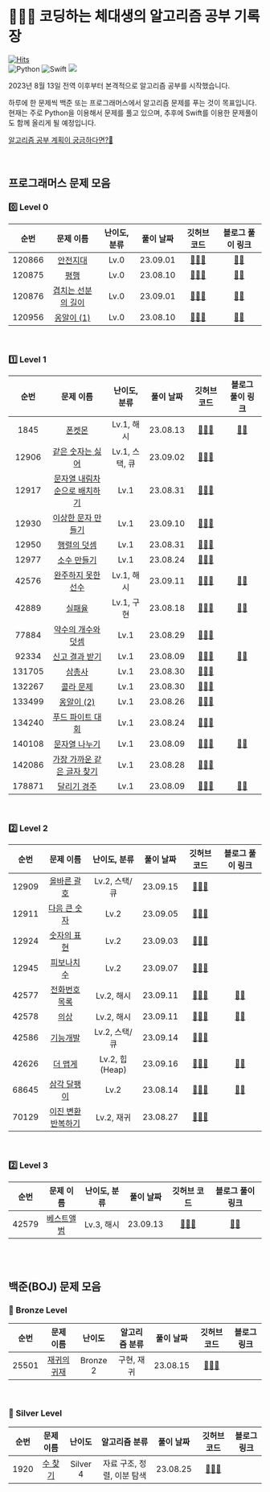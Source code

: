 # 🧑🏻‍💻 코딩하는 체대생의 알고리즘 공부 기록장
[![Hits](https://hits.seeyoufarm.com/api/count/incr/badge.svg?url=https%3A%2F%2Fgithub.com%2Fmini-min%2FStudy_Algo&count_bg=%234CC6A2&title_bg=%23B43E3E&icon=&icon_color=%23E7E7E7&title=hits&edge_flat=false)](https://github.com/mini-min/Study_Algo)   
![Python](https://img.shields.io/badge/Python-blue?style=flat-square&logo=Python&logoColor=white)
![Swift](https://img.shields.io/badge/Swift-red?style=flat-square&logo=Swift&logoColor=white)
<img     src="https://img.shields.io/badge/Xcode-147EFB?style=flat-square&logo=Xcode&logoColor=white"/>

2023년 8월 13일 전역 이후부터 본격적으로 알고리즘 공부를 시작했습니다.  

하루에 한 문제씩 백준 또는 프로그래머스에서 알고리즘 문제를 푸는 것이 목표입니다.  
현재는 주로 Python을 이용해서 문제를 풀고 있으며, 추후에 Swift를 이용한 문제풀이도 함께 올리게 될 예정입니다.   

[알고리즘 공부 계획이 궁금하다면?🤔](https://mini-min-dev.tistory.com/149)

<br>

## 프로그래머스 문제 모음

### 0️⃣ Level 0
   
| 순번 | 문제 이름                   | 난이도, 분류  | 풀이 날짜 | 깃허브 코드 | 블로그 풀이 링크 | 
| :--: | :-------------: | :--------------: | :---------------: | :----------: | :-------: |
| 120866 | [안전지대](https://school.programmers.co.kr/learn/courses/30/lessons/120866) | Lv.0 | 23.09.01 | [🧑🏻‍💻](https://github.com/mini-min/Study_Algo/blob/main/Programmers/Lv.0/120866.%20%EC%95%88%EC%A0%84%EC%A7%80%EB%8C%80.py) | [✍🏻](https://mini-min-dev.tistory.com/176)
| 120875 | [평행](https://school.programmers.co.kr/learn/courses/30/lessons/120875) | Lv.0 | 23.08.10 | [🧑🏻‍💻](https://github.com/mini-min/Study_Algo/blob/main/Programmers/Lv.0/120875.%20%ED%8F%89%ED%96%89.py) | [✍🏻](https://mini-min-dev.tistory.com/177) | 
| 120876 | [겹치는 선분의 길이](https://school.programmers.co.kr/learn/courses/30/lessons/120876) | Lv.0 | 23.09.01 | [🧑🏻‍💻](https://github.com/mini-min/Study_Algo/blob/main/Programmers/Lv.0/120876.%20%EA%B2%B9%EC%B9%98%EB%8A%94%20%EC%84%A0%EB%B6%84%EC%9D%98%20%EA%B8%B8%EC%9D%B4.py) | [✍🏻](https://mini-min-dev.tistory.com/177)
| 120956 | [옹알이 (1)](https://school.programmers.co.kr/learn/courses/30/lessons/120956) | Lv.0 | 23.08.10 | [🧑🏻‍💻](https://github.com/mini-min/Study_Algo/blob/main/Programmers/Lv.0/120956.%20%EC%98%B9%EC%95%8C%EC%9D%B4%20(1).py) | [✍🏻](https://mini-min-dev.tistory.com/178) | 

<br>

### 1️⃣ Level 1
   
| 순번 | 문제 이름                   | 난이도, 분류  | 풀이 날짜 | 깃허브 코드 | 블로그 풀이 링크 | 
| :--: | :-------------: | :---------------: | :------------------: | :----------: | :-------: |
| 1845 | [폰켓몬](https://school.programmers.co.kr/learn/courses/30/lessons/1845) | Lv.1, 해시 | 23.08.13 | [🧑🏻‍💻](https://github.com/mini-min/Study_Algo/blob/main/Programmers/Lv.1/1845.%20%ED%8F%B0%EC%BC%93%EB%AA%AC.py) | [✍🏻](https://mini-min-dev.tistory.com/199) |
| 12906 | [같은 숫자는 싫어](https://school.programmers.co.kr/learn/courses/30/lessons/1845) | Lv.1, 스택, 큐 | 23.09.02 | [🧑🏻‍💻](https://github.com/mini-min/Study_Algo/blob/main/Programmers/Lv.1/12906.%20%EA%B0%99%EC%9D%80%20%EC%88%AB%EC%9E%90%EB%8A%94%20%EC%8B%AB%EC%96%B4.py) |  |
| 12917 | [문자열 내림차순으로 배치하기](https://school.programmers.co.kr/learn/courses/30/lessons/12917) | Lv.1 | 23.08.31 | [🧑🏻‍💻](https://github.com/mini-min/Study_Algo/blob/main/Programmers/Lv.1/12917.%20%EB%AC%B8%EC%9E%90%EC%97%B4%20%EB%82%B4%EB%A6%BC%EC%B0%A8%EC%88%9C%EC%9C%BC%EB%A1%9C%20%EB%B0%B0%EC%B9%98%ED%95%98%EA%B8%B0.py) |  |
| 12930 | [이상한 문자 만들기](https://school.programmers.co.kr/learn/courses/30/lessons/12930) | Lv.1 | 23.09.10 | [🧑🏻‍💻](https://github.com/mini-min/Study_Algo/tree/main/Programmers/Lv.1) |  |
| 12950 | [행렬의 덧셈](https://school.programmers.co.kr/learn/courses/30/lessons/12950) | Lv.1 | 23.08.31 | [🧑🏻‍💻](https://github.com/mini-min/Study_Algo/blob/main/Programmers/Lv.1/12950.%20%ED%96%89%EB%A0%AC%EC%9D%98%20%EB%8D%A7%EC%85%88.py) |  |
| 12977 | [소수 만들기](https://school.programmers.co.kr/learn/courses/30/lessons/12977) | Lv.1 | 23.08.24 | [🧑🏻‍💻](https://github.com/mini-min/Study_Algo/blob/main/Programmers/Lv.1/12977.%20%EC%86%8C%EC%88%98%20%EB%A7%8C%EB%93%A4%EA%B8%B0.py) | |
| 42576 | [완주하지 못한 선수](https://school.programmers.co.kr/learn/courses/30/lessons/42576) | Lv.1, 해시 | 23.09.11 | [🧑🏻‍💻](https://github.com/mini-min/Study_Algo/blob/main/Programmers/Lv.1/42576.%20%EC%99%84%EC%A3%BC%ED%95%98%EC%A7%80%20%EB%AA%BB%ED%95%9C%20%EC%84%A0%EC%88%98.py) | [✍🏻](https://mini-min-dev.tistory.com/199) |
| 42889 | [실패율](https://school.programmers.co.kr/learn/courses/30/lessons/42889) | Lv.1, 구현 | 23.08.18 | [🧑🏻‍💻](https://github.com/mini-min/Study_Algo/blob/main/Programmers/Lv.1/42889.%20%EC%8B%A4%ED%8C%A8%EC%9C%A8.py) | [✍🏻](https://mini-min-dev.tistory.com/195) | 
| 77884 | [약수의 개수와 덧셈](https://school.programmers.co.kr/learn/courses/30/lessons/77884) | Lv.1 | 23.08.29 | [🧑🏻‍💻](https://github.com/mini-min/Study_Algo/blob/main/Programmers/Lv.1/77884.%20%EC%95%BD%EC%88%98%EC%9D%98%20%EA%B0%9C%EC%88%98%EC%99%80%20%EB%8D%A7%EC%85%88.py) |  |
| 92334 | [신고 결과 받기](https://school.programmers.co.kr/learn/courses/30/lessons/92334) | Lv.1 | 23.08.09 | [🧑🏻‍💻](https://github.com/mini-min/Study_Algo/blob/main/Programmers/Lv.1/92334.%20%EC%8B%A0%EA%B3%A0%20%EA%B2%B0%EA%B3%BC%20%EB%B0%9B%EA%B8%B0.py) | [✍🏻](https://mini-min-dev.tistory.com/189) | 
| 131705 | [삼총사](https://school.programmers.co.kr/learn/courses/30/lessons/131705) | Lv.1 | 23.08.30 | [🧑🏻‍💻](https://github.com/mini-min/Study_Algo/blob/main/Programmers/Lv.1/131705.%20%EC%82%BC%EC%B4%9D%EC%82%AC.py) |  |
| 132267 | [콜라 문제](https://school.programmers.co.kr/learn/courses/30/lessons/132267) | Lv.1 | 23.08.30 | [🧑🏻‍💻](https://github.com/mini-min/Study_Algo/blob/main/Programmers/Lv.1/132267.%20%EC%BD%9C%EB%9D%BC%20%EB%AC%B8%EC%A0%9C.py) |  |
| 133499 | [옹알이 (2)](https://school.programmers.co.kr/learn/courses/30/lessons/133499) | Lv.1 | 23.08.26 | [🧑🏻‍💻](https://github.com/mini-min/Study_Algo/blob/main/Programmers/Lv.1/133499.%20%EC%98%B9%EC%95%8C%EC%9D%B4%20(2).py) |  | 
| 134240 | [푸드 파이트 대회](https://school.programmers.co.kr/learn/courses/30/lessons/134240) | Lv.1 | 23.08.24 | [🧑🏻‍💻](https://github.com/mini-min/Study_Algo/blob/main/Programmers/Lv.1/134240.%20%ED%91%B8%EB%93%9C%20%ED%8C%8C%EC%9D%B4%ED%8A%B8%20%EB%8C%80%ED%9A%8C.py) |  | 
| 140108 | [문자열 나누기](https://school.programmers.co.kr/learn/courses/30/lessons/140108) | Lv.1 | 23.08.09 | [🧑🏻‍💻](https://github.com/mini-min/Study_Algo/blob/main/Programmers/Lv.1/140108.%20%EB%AC%B8%EC%9E%90%EC%97%B4%20%EB%82%98%EB%88%84%EA%B8%B0.py) | [✍🏻](https://mini-min-dev.tistory.com/190) | 
| 142086 | [가장 가까운 같은 글자 찾기](https://school.programmers.co.kr/learn/courses/30/lessons/142086) | Lv.1 | 23.08.28 | [🧑🏻‍💻](https://github.com/mini-min/Study_Algo/blob/main/Programmers/Lv.1/142086.%20%EA%B0%80%EC%9E%A5%20%EA%B0%80%EA%B9%8C%EC%9A%B4%20%EA%B0%99%EC%9D%80%20%EA%B8%80%EC%9E%90.py) |  | 
| 178871 | [달리기 경주](https://school.programmers.co.kr/learn/courses/30/lessons/178871) | Lv.1 | 23.08.09 | [🧑🏻‍💻](https://github.com/mini-min/Study_Algo/blob/main/Programmers/Lv.1/178871.%20%EB%8B%AC%EB%A6%AC%EA%B8%B0%20%EA%B2%BD%EC%A3%BC.py) | [✍🏻](https://mini-min-dev.tistory.com/191) | 

<br>

### 2️⃣ Level 2

| 순번 | 문제 이름                   | 난이도, 분류 | 풀이 날짜 | 깃허브 코드 | 블로그 풀이 링크 | 
| :--: | :-------------: | :----------------: | :---------------: | :----------: | :-------: |
| 12909 | [올바른 괄호](https://school.programmers.co.kr/learn/courses/30/lessons/12909) | Lv.2, 스택/큐 | 23.09.15 | [🧑🏻‍💻](https://github.com/mini-min/Study_Algo/blob/main/Programmers/Lv.2/12909.%20%EC%98%AC%EB%B0%94%EB%A5%B8%20%EA%B4%84%ED%98%B8.py) |  | 
| 12911 | [다음 큰 숫자](https://school.programmers.co.kr/learn/courses/30/lessons/12911) | Lv.2 | 23.09.05 | [🧑🏻‍💻](https://github.com/mini-min/Study_Algo/blob/main/Programmers/Lv.2/12911.%20%EB%8B%A4%EC%9D%8C%20%ED%81%B0%20%EC%88%AB%EC%9E%90.py) |  |
| 12924 | [숫자의 표현](https://school.programmers.co.kr/learn/courses/30/lessons/12924) | Lv.2 | 23.09.03 | [🧑🏻‍💻](https://github.com/mini-min/Study_Algo/blob/main/Programmers/Lv.2/12924.%20%EC%88%AB%EC%9E%90%EC%9D%98%20%ED%91%9C%ED%98%84.py) |  |
| 12945 | [피보나치 수](https://school.programmers.co.kr/learn/courses/30/lessons/12945) | Lv.2 | 23.09.07 | [🧑🏻‍💻](https://github.com/mini-min/Study_Algo/blob/main/Programmers/Lv.2/12945.%20%ED%94%BC%EB%B3%B4%EB%82%98%EC%B9%98%20%EC%88%98.py) |  |
| 42577 | [전화번호 목록](https://school.programmers.co.kr/learn/courses/30/lessons/42577) | Lv.2, 해시 | 23.09.11 | [🧑🏻‍💻](https://github.com/mini-min/Study_Algo/blob/main/Programmers/Lv.2/42577.%20%EC%A0%84%ED%99%94%EB%B2%88%ED%98%B8%20%EB%AA%A9%EB%A1%9D.py) | [✍🏻](https://mini-min-dev.tistory.com/200) |
| 42578 | [의상](https://school.programmers.co.kr/learn/courses/30/lessons/42578) | Lv.2, 해시 | 23.09.11 | [🧑🏻‍💻](https://github.com/mini-min/Study_Algo/blob/main/Programmers/Lv.2/42578.%20%EC%9D%98%EC%83%81.py) | [✍🏻](https://mini-min-dev.tistory.com/200) |
| 42586 | [기능개발](https://school.programmers.co.kr/learn/courses/30/lessons/42586) | Lv.2, 스택/큐 | 23.09.14 | [🧑🏻‍💻](https://github.com/mini-min/Study_Algo/blob/main/Programmers/Lv.2/42586.%20%EA%B8%B0%EB%8A%A5%EA%B0%9C%EB%B0%9C.py) |  |
| 42626 | [더 맵게](https://school.programmers.co.kr/learn/courses/30/lessons/42626) | Lv.2, 힙 (Heap) | 23.09.16 | [🧑🏻‍💻](https://github.com/mini-min/Study_Algo/blob/main/Programmers/Lv.2/42626.%20%EB%8D%94%20%EB%A7%B5%EA%B2%8C.py) | [✍🏻](https://mini-min-dev.tistory.com/202) |
| 68645 | [삼각 달팽이](https://school.programmers.co.kr/learn/courses/30/lessons/68645) | Lv.2 | 23.08.14 | [🧑🏻‍💻](https://github.com/mini-min/Study_Algo/blob/main/Programmers/Lv.2/68645.%20%EC%82%BC%EA%B0%81%20%EB%8B%AC%ED%8C%BD%EC%9D%B4.py) | [✍🏻](https://mini-min-dev.tistory.com/194) |
| 70129 | [이진 변환 반복하기](https://school.programmers.co.kr/learn/courses/30/lessons/70129) | Lv.2, 재귀 | 23.08.27 | [🧑🏻‍💻](https://github.com/mini-min/Study_Algo/blob/main/Programmers/Lv.2/70129.%20%EC%9D%B4%EC%A7%84%20%EB%B3%80%ED%99%98%20%EB%B0%98%EB%B3%B5%ED%95%98%EA%B8%B0.py) |  |

<br>

### 2️⃣ Level 3

| 순번 | 문제 이름          | 난이도, 분류 | 풀이 날짜 | 깃허브 코드 | 블로그 풀이 링크 | 
| :--: | :-------------: | :----------------: | :---------------: | :----------: | :-------: |
| 42579 | [베스트앨범](https://school.programmers.co.kr/learn/courses/30/lessons/42579) | Lv.3, 해시 | 23.09.13 | [🧑🏻‍💻](https://github.com/mini-min/Study_Algo/blob/main/Programmers/Lv.3/42579.%20%EB%B2%A0%EC%8A%A4%ED%8A%B8%EC%95%A8%EB%B2%94.py) | [✍🏻](https://mini-min-dev.tistory.com/201) |

<br>
<br>

## 백준(BOJ) 문제 모음

### 🥉 Bronze Level

| 순번 | 문제 이름                   | 난이도    | 알고리즘 분류    | 풀이 날짜 | 깃허브 코드 | 블로그 링크 | 
| :--: | :-------------: | :---------------: | :----------------: | :---------------: | :----------: | :-------: |
| 25501 | [재귀의 귀재](https://www.acmicpc.net/problem/25501) | Bronze 2 | 구현, 재귀 | 23.08.15 | [🧑🏻‍💻](https://github.com/mini-min/Study_Algo/blob/main/BOJ/Bronze/25501.%20%EC%9E%AC%EA%B7%80%EC%9D%98%20%EA%B7%80%EC%9E%AC.py) |  | 

<br>

### 🥈 Silver Level

| 순번 | 문제 이름                   | 난이도    | 알고리즘 분류    | 풀이 날짜 | 깃허브 코드 | 블로그 링크 | 
| :--: | :-------------: | :---------------: | :----------------: | :---------------: | :----------: | :-------: |
| 1920 | [수 찾기](https://www.acmicpc.net/problem/1920) | Silver 4 | 자료 구조, 정렬, 이분 탐색 | 23.08.25 | [🧑🏻‍💻](https://github.com/mini-min/Study_Algo/blob/main/BOJ/Silver/1920.%20%EC%88%98%20%EC%B0%BE%EA%B8%B0.py) |  |

